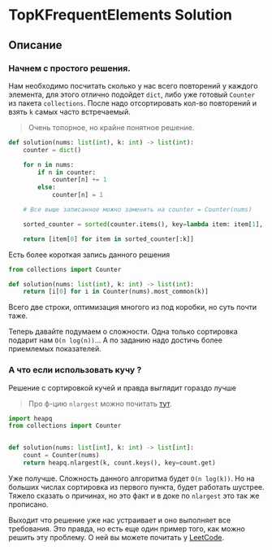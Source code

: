 # TopKFrequentElements Solution

## Описание

### Начнем с простого решения.

Нам необходимо посчитать сколько у нас всего повторений у каждого элемента, для этого отлично подойдет `dict`, либо уже готовый `Counter` из пакета `collections`. После надо отсортировать кол-во повторений и взять `k` самых часто встречаемый.

> Очень топорное, но крайне понятное решение.

```python
def solution(nums: list(int), k: int) -> list(int):
    counter = dict()

    for n in nums:
        if n in counter:
            counter[n] += 1
        else:
            counter[n] = 1

    # Все выше записанное можно заменить на counter = Counter(nums)

    sorted_counter = sorted(counter.items(), key=lambda item: item[1], reverse=True)

    return [item[0] for item in sorted_counter[:k]]
```

Есть более короткая запись данного решения 

```python
from collections import Counter

def solution(nums: list(int), k: int) -> list(int):
    return [i[0] for i in Counter(nums).most_common(k)]
```

Всего две строки, оптимизация многого из под коробки, но суть почти таже.

Теперь давайте подумаем о сложности. Одна только сортировка подарит нам `O(n log(n))`... А по заданию надо достичь более приемлемых показателей.

### А что если использовать кучу ?

Решение с сортировкой кучей и правда выглядит гораздо лучше

> Про ф-цию `nlargest` можно почитать [тут](https://docs-python.ru/standart-library/modul-heapq-python/funktsija-nlargest-modulja-heapq/).
```python
import heapq
from collections import Counter


def solution(nums: list[int], k: int) -> list[int]: 
    count = Counter(nums)
    return heapq.nlargest(k, count.keys(), key=count.get) 
```

Уже получше. Сложность данного алгоритма будет `O(n log(k))`. Но на больших числах сортировка из первого пункта, будет работать шустрее. Тяжело сказать о причинах, но это факт и в доке по `nlargest` это так же прописано.

Выходит что решение уже нас устраивает и оно выполняет все требования. Это правда, но есть еще один пример того, как можно решить эту проблему. О ней вы можете почитать у [LeetCode](https://leetcode.com/problems/top-k-frequent-elements/editorial/).


